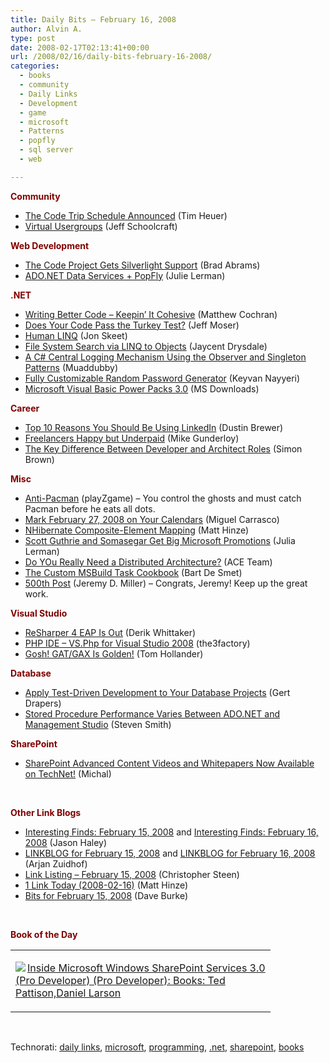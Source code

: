 ```yaml
---
title: Daily Bits – February 16, 2008
author: Alvin A.
type: post
date: 2008-02-17T02:13:41+00:00
url: /2008/02/16/daily-bits-february-16-2008/
categories:
  - books
  - community
  - Daily Links
  - Development
  - game
  - microsoft
  - Patterns
  - popfly
  - sql server
  - web

---
```

**<font color="#800000">Community</font>**

  * [The Code Trip Schedule Announced][1] (Tim Heuer)
  * [Virtual Usergroups][2] (Jeff Schoolcraft)

**<font color="#800000">Web Development</font>**

  * [The Code Project Gets Silverlight Support][3] (Brad Abrams)
  * [ADO.NET Data Services + PopFly][4] (Julie Lerman)

**<font color="#800000">.NET</font>**

  * [Writing Better Code &#8211; Keepin&#8217; It Cohesive][5] (Matthew Cochran)
  * [Does Your Code Pass the Turkey Test?][6] (Jeff Moser)
  * [Human LINQ][7] (Jon Skeet)
  * [File System Search via LINQ to Objects][8] (Jaycent Drysdale)
  * [A C# Central Logging Mechanism Using the Observer and Singleton Patterns][9] (Muaddubby)
  * [Fully Customizable Random Password Generator][10] (Keyvan Nayyeri)
  * [Microsoft Visual Basic Power Packs 3.0][11] (MS Downloads)

**<font color="#800000">Career</font>**

  * [Top 10 Reasons You Should Be Using LinkedIn][12] (Dustin Brewer)
  * [Freelancers Happy but Underpaid][13] (Mike Gunderloy)
  * [The Key Difference Between Developer and Architect Roles][14] (Simon Brown)

**<font color="#800000">Misc</font>**

  * [Anti-Pacman][15] (playZgame) &#8211; You control the ghosts and must catch Pacman before he eats all dots.
  * [Mark February 27, 2008 on Your Calendars][16] (Miguel Carrasco)
  * [NHibernate Composite-Element Mapping][17] (Matt Hinze)
  * [Scott Guthrie and Somasegar Get Big Microsoft Promotions][18] (Julia Lerman)
  * [Do YOu Really Need a Distributed Architecture?][19] (ACE Team)
  * [The Custom MSBuild Task Cookbook][20] (Bart De Smet)
  * [500th Post][21] (Jeremy D. Miller) &#8211; Congrats, Jeremy! Keep up the great work.

**<font color="#800000">Visual Studio</font>**

  * [ReSharper 4 EAP Is Out][22] (Derik Whittaker)
  * [PHP IDE &#8211; VS.Php for Visual Studio 2008][23] (the3factory)
  * [Gosh! GAT/GAX Is Golden!][24] (Tom Hollander)

**<font color="#800000">Database</font>**

  * [Apply Test-Driven Development to Your Database Projects][25] (Gert Drapers)
  * [Stored Procedure Performance Varies Between ADO.NET and Management Studio][26] (Steven Smith)

**<font color="#800000">SharePoint</font>**

  * [SharePoint Advanced Content Videos and Whitepapers Now Available on TechNet!][27] (Michal)

&nbsp;

**<font color="#800000">Other Link Blogs</font>**

  * [Interesting Finds: February 15, 2008][28] and [Interesting Finds: February 16, 2008][29] (Jason Haley)
  * [LINKBLOG for February 15, 2008][30] and [LINKBLOG for February 16, 2008][31] (Arjan Zuidhof)
  * [Link Listing &#8211; February 15, 2008][32] (Christopher Steen)
  * [1 Link Today (2008-02-16)][33] (Matt Hinze)
  * [Bits for February 15, 2008][34] (Dave Burke)

&nbsp;

**<font color="#800000">Book of the Day</font>**

<div class="wlWriterSmartContent" id="scid:7dc1bd33-94bd-46fd-a20b-0131235bcd47:98caaf88-92f8-458a-83d9-7afd92aa041c" style="padding-right: 0px; display: inline; padding-left: 0px; float: none; padding-bottom: 0px; margin: 0px; padding-top: 0px">
  <table cellspacing="0" cellpadding="2" width="400" border="0" unselectable="on">
    <tr>
      <td valign="top" width="400">
        <p>
          <a title="Inside Microsoft  Windows  SharePoint  Services 3.0 (Pro Developer) (Pro Developer): Books: Ted Pattison,Daniel Larson" href="http://www.amazon.com/exec/obidos/ASIN/0735623201/alvinashcraft-20"><img data-recalc-dims="1" decoding="async" src="https://i0.wp.com/images.amazon.com/images/P/0735623201.01.MZZZZZZZ.jpg?w=660" border="0" align="left" style="float:left" />Inside Microsoft Windows SharePoint Services 3.0 (Pro Developer) (Pro Developer): Books: Ted Pattison,Daniel Larson</a>
        </p>
      </td>
    </tr>
  </table>
</div>

&nbsp;

<div class="wlWriterSmartContent" id="scid:C16BAC14-9A3D-4c50-9394-FBFEF7A93539:19964ffb-835a-4ac2-8b76-9743ded920de" style="padding-right: 0px; display: inline; padding-left: 0px; padding-bottom: 0px; margin: 0px; padding-top: 0px">
  <!--dotnetkickit-->
</div>

<div class="wlWriterSmartContent" id="scid:d7bf807d-7bb0-458a-811f-90c51817d5c2:73930cbc-2d5c-43a8-a4ae-c429a90677d2" style="padding-right: 0px; display: inline; padding-left: 0px; padding-bottom: 0px; margin: 0px; padding-top: 0px">
  <p>
    <span class="TagSite">Technorati:</span> <a href="http://technorati.com/tag/daily+links" rel="tag" class="tag">daily links</a>, <a href="http://technorati.com/tag/microsoft" rel="tag" class="tag">microsoft</a>, <a href="http://technorati.com/tag/programming" rel="tag" class="tag">programming</a>, <a href="http://technorati.com/tag/.net" rel="tag" class="tag">.net</a>, <a href="http://technorati.com/tag/sharepoint" rel="tag" class="tag">sharepoint</a>, <a href="http://technorati.com/tag/books" rel="tag" class="tag">books</a><br /><!-- StartInsertedTags: daily links, microsoft, programming, .net, sharepoint, books :EndInsertedTags -->
  </p>
</div>

 [1]: http://thecodetrip.com/#sched
 [2]: http://thequeue.net/blog//blog/archive/2008/02/14/virtual-usergroups.aspx
 [3]: http://blogs.msdn.com/brada/archive/2008/02/15/the-codeproject-gets-silverlight-support.aspx
 [4]: http://www.thedatafarm.com/blog/2008/02/15/adonetdataservicespopfly.aspx
 [5]: http://www.c-sharpcorner.com/UploadFile/rmcochran/CSharpCohesion02142008092055AM/CSharpCohesion.aspx
 [6]: http://www.moserware.com/2008/02/does-your-code-pass-turkey-test.html
 [7]: http://msmvps.com/blogs/jon.skeet/archive/2008/02/14/human-linq.aspx
 [8]: http://weblogs.asp.net/jaycentdrysdale/archive/2008/02/15/file-system-search-via-linq-to-objects.aspx
 [9]: http://www.codeproject.com/KB/cs/ObserverLogging.aspx
 [10]: http://nayyeri.net/blog/fully-customizable-random-password-generator/
 [11]: http://www.microsoft.com/downloads/details.aspx?familyid=371368a8-7fdc-441f-8e7d-fe78d96d4063&displaylang=en&tm
 [12]: http://dustinbrewer.com/top-10-reasons-you-should-be-using-linkedin/
 [13]: http://webworkerdaily.com/2008/02/15/freelancers-happy-but-underpaid/
 [14]: http://www.codingthearchitecture.com/2008/02/11/the_key_difference_between_developer_and_architect_roles.html
 [15]: http://www.playzgame.com/online-flash-games/AntiPacman.php
 [16]: http://www.realsoftwaredevelopment.com/2008/02/mark-february-2.html
 [17]: http://mhinze.com/nhibernate-composite-element-mapping/
 [18]: http://blogs.devsource.com/devlife/content/net_general/scott_guthrie_gets_promoted_to.html
 [19]: http://blogs.msdn.com/ace_team/archive/2008/02/14/do-you-really-need-a-distributed-architecture.aspx
 [20]: http://community.bartdesmet.net/blogs/bart/archive/2008/02/15/the-custom-msbuild-task-cookbook.aspx
 [21]: http://codebetter.com/blogs/jeremy.miller/archive/2008/02/16/500th-post.aspx
 [22]: http://devlicio.us/blogs/derik_whittaker/archive/2008/02/15/resharper-4-eap-is-out.aspx
 [23]: http://www.the3factory.com/post/2008/02/Tool-Php-IDE---VSPhp-for-Visual-Studio-2008.aspx
 [24]: http://blogs.msdn.com/tomholl/archive/2008/02/16/gosh-gat-gax-is-golden.aspx
 [25]: http://blogs.msdn.com/gertd/archive/2008/02/15/apply-test-driven-development-to-your-database-projects.aspx
 [26]: http://aspadvice.com/blogs/ssmith/archive/2008/02/15/stored-procedure-performance-varies-between-ado.net-and-management-studio.aspx
 [27]: http://blogs.msdn.com/sharepoint/archive/2008/02/16/sharepoint-advanced-content-videos-and-whitepapers-now-available-on-technet.aspx
 [28]: http://jasonhaley.com/blog/archive/2008/02/15/141208.aspx
 [29]: http://jasonhaley.com/blog/archive/2008/02/16/141212.aspx
 [30]: http://arjansworld.blogspot.com/2008/02/linkblog-for-february-15-2008.html
 [31]: http://arjansworld.blogspot.com/2008/02/linkblog-for-february-16-2008.html
 [32]: http://dotnetjunkies.com/WebLog/csteen/archive/2008/02/16/442955.aspx
 [33]: http://mhinze.com/1-links-today-2008-02-16/
 [34]: http://dbvt.com/blog/archive/2008/02/15/bits-for-february-15-2008.aspx